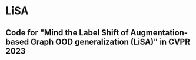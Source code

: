 # LiSA
## Code for "Mind the Label Shift of Augmentation-based Graph OOD generalization (LiSA)" in CVPR 2023
